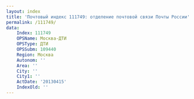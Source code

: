 ```yaml
---
layout: index
title: 'Почтовый индекс 111749: отделение почтовой связи Почты России'
permalink: /111749/
data:
    Index: 111749
    OPSName: Москва-ДТИ
    OPSType: ДТИ
    OPSSubm: 109440
    Region: Москва
    Autonom: ''
    Area: ''
    City: ''
    City1: ''
    ActDate: '20130415'
    IndexOld: ''
---
```

